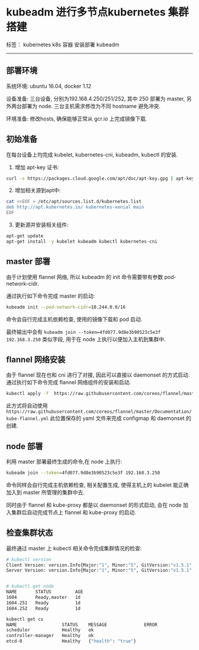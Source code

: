 # kubeadm 进行多节点kubernetes 集群搭建

标签： kubernetes k8s 容器 安装部署 kubeadm

---
## 部署环境

系统环境: ubuntu 16.04, docker 1.12

设备准备: 三台设备, 分别为192.168.4.250/251/252, 其中 250 部署为 master, 另外两台部署为 node. 三台主机需求修改为不同 hostname 避免冲突.

环境准备: 修改hosts, 确保能够正常从 gcr.io 上完成镜像下载.

## 初始准备

在每台设备上均完成 kubelet, kubernetes-cni, kubeadm, kubectl 的安装.

1. 增加 apt-key 证书:
```bash
curl -s https://packages.cloud.google.com/apt/doc/apt-key.gpg | apt-key add -
```
2. 增加相关源到apt中:
```bash
cat <<EOF > /etc/apt/sources.list.d/kubernetes.list
deb http://apt.kubernetes.io/ kubernetes-xenial main
EOF
```
3. 更新源并安装相关组件:
```bash
apt-get update
apt-get install -y kubelet kubeadm kubectl kubernetes-cni
```

## master 部署

由于计划使用 flannel 网络, 所以 kubeadm 的 init 命令需要带有参数 pod-network-cidr.

通过执行如下命令完成 master 的启动:
```bash
kubeadm init --pod-network-cidr=10.244.0.0/16
```

命令会自行完成主机依赖检查, 使用的镜像下载和 pod 启动.

最终输出中会有 `kubeadm join --token=4fd077.9d8e3b90523c5e3f 192.168.3.250` 类似字段, 用于在 node 上执行以便加入主机到集群中.

## flannel 网络安装

由于 flannel 现在也和 cni 进行了对接, 因此可以直接以 daemonset 的方式启动. 通过执行如下命令完成 flannel 网络组件的安装和启动.
```bash
kubectl apply -f  https://raw.githubusercontent.com/coreos/flannel/master/Documentation/kube-flannel.yml
```

此方式将自动使用 `https://raw.githubusercontent.com/coreos/flannel/master/Documentation/kube-flannel.yml` 此位置保存的 yaml 文件来完成 configmap 和 daemonset 的创建.

## node 部署

利用 master 部署最终生成的命令,在 node 上执行:
```bash
kubeadm join --token=4fd077.9d8e3b90523c5e3f 192.168.3.250
```

命令同样会自行完成主机依赖检查, 相关配置生成, 使得主机上的 kubelet 能正确加入到 master 所管理的集群中去.

同时由于 flannel 和 kube-proxy 都是以 daemonset 的形式启动, 会在 node 加入集群后自动完成节点上 flannel 和 kube-proxy 的启动.

## 检查集群状态

最终通过 master 上 kubectl 相关命令完成集群情况的检查:
```bash
# kubectl version
Client Version: version.Info{Major:"1", Minor:"5", GitVersion:"v1.5.1", GitCommit:"82450d03cb057bab0950214ef122b67c83fb11df", GitTreeState:"clean", BuildDate:"2016-12-14T00:57:05Z", GoVersion:"go1.7.4", Compiler:"gc", Platform:"linux/amd64"}
Server Version: version.Info{Major:"1", Minor:"5", GitVersion:"v1.5.1", GitCommit:"82450d03cb057bab0950214ef122b67c83fb11df", GitTreeState:"clean", BuildDate:"2016-12-14T00:52:01Z", GoVersion:"go1.7.4", Compiler:"gc", Platform:"linux/amd64"}


# kubectl get node
NAME       STATUS         AGE
1604       Ready,master   1d
1604.251   Ready          1d
1604.252   Ready          1d

kubectl get cs
NAME                 STATUS    MESSAGE              ERROR
scheduler            Healthy   ok                   
controller-manager   Healthy   ok                   
etcd-0               Healthy   {"health": "true"}   
```



